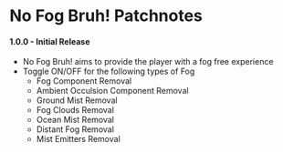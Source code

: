 # No Fog Bruh! Patchnotes

#### 1.0.0 - Initial Release
*  No Fog Bruh! aims to provide the player with a fog free experience
* Toggle ON/OFF for the following types of Fog
  * Fog Component Removal
  * Ambient Occulsion Component Removal
  * Ground Mist Removal
  * Fog Clouds Removal
  * Ocean Mist Removal
  * Distant Fog Removal
  * Mist Emitters Removal